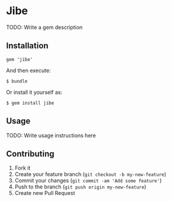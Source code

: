 # Jibe

TODO: Write a gem description

## Installation

    gem 'jibe'

And then execute:

    $ bundle

Or install it yourself as:

    $ gem install jibe

## Usage

TODO: Write usage instructions here

## Contributing

1. Fork it
2. Create your feature branch (`git checkout -b my-new-feature`)
3. Commit your changes (`git commit -am 'Add some feature'`)
4. Push to the branch (`git push origin my-new-feature`)
5. Create new Pull Request
